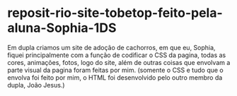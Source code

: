 # reposit-rio-site-tobetop-feito-pela-aluna-Sophia-1DS
Em dupla criamos um site de adoção de cachorros, em que eu, Sophia, fiquei principalmente com a função de codificar o CSS da pagina, todas as cores, animações, fotos, logo do site, além de outras coisas que envolvam a parte visual da pagina foram feitas por mim.
(somente o CSS e tudo que o envolva foi feito por mim, o HTML foi desenvolvido pelo outro membro da dupla, João Jesus.)




